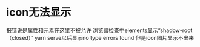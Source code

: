 # icon无法显示
报错说是属性和元素在这里不被允许 浏览器检查中elements显示“shadow-root（closed）” yarn serve以后显示no type errors found 但是icon图片显示不出来
